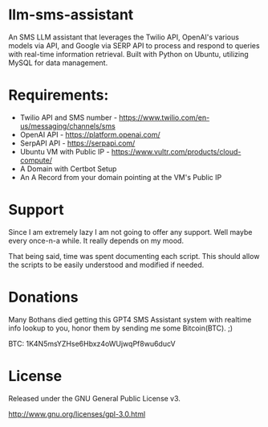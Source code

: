 # llm-sms-assistant
An SMS LLM assistant that leverages the Twilio API, OpenAI's various models via API, and Google via SERP API to process and respond to queries with real-time information retrieval. Built with Python on Ubuntu, utilizing MySQL for data management.


# Requirements:

 - Twilio API and SMS number - https://www.twilio.com/en-us/messaging/channels/sms
 - OpenAI API - https://platform.openai.com/
 - SerpAPI API - https://serpapi.com/
 - Ubuntu VM with Public IP - https://www.vultr.com/products/cloud-compute/
 - A Domain with Certbot Setup
 - An A Record from your domain pointing at the VM's Public IP



# Support
Since I am extremely lazy I am not going to offer any support. Well maybe every once-n-a while. It really depends on my mood.

That being said, time was spent documenting each script. This should allow the scripts to be easily understood and modified if needed.


# Donations
Many Bothans died getting this GPT4 SMS Assistant system with realtime info lookup to you, honor them by sending me some Bitcoin(BTC). ;)

BTC: 1K4N5msYZHse6Hbxz4oWUjwqPf8wu6ducV


# License
Released under the GNU General Public License v3.

http://www.gnu.org/licenses/gpl-3.0.html
